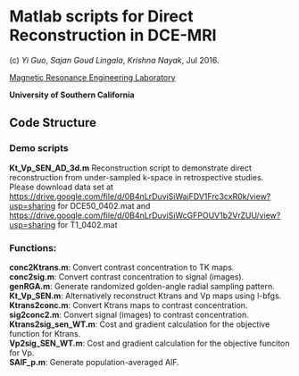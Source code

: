 Matlab scripts for Direct Reconstruction in DCE-MRI
============================================================

(c) *Yi Guo*, *Sajan Goud Lingala*, *Krishna Nayak*, Jul 2016.

[Magnetic Resonance Engineering Laboratory](https://mrel.usc.edu)

**University of Southern California**

Code Structure
--------------
### Demo scripts
**Kt_Vp_SEN_AD_3d.m**
Reconstruction script to demonstrate direct reconstruction from under-sampled k-space in retrospective studies.  
Please download data set at https://drive.google.com/file/d/0B4nLrDuviSiWajFDV1Frc3cxR0k/view?usp=sharing for DCE50_0402.mat and
https://drive.google.com/file/d/0B4nLrDuviSiWcGFPOUV1b2VrZUU/view?usp=sharing for T1_0402.mat

### Functions: 
**conc2Ktrans.m**: 
	Convert contrast concentration to TK maps.  
**conc2sig.m**: 
	Convert contrast concentration to signal (images).  
**genRGA.m**: 
	Generate randomized golden-angle radial sampling pattern.  
**Kt_Vp_SEN.m**: 
	Alternatively reconstruct Ktrans and Vp maps using l-bfgs.  
**Ktrans2conc.m**: 
	Convert Ktrans maps to contrast concentration.  
**sig2conc2.m**: 
	Convert signal (images) to contrast concentration.  
**Ktrans2sig_sen_WT.m**: 
	Cost and gradient calculation for the objective function for Ktrans.  
**Vp2sig_SEN_WT.m**: 
	Cost and gradient calculation for the objective funciton for Vp.  
**SAIF_p.m**: 
	Generate population-averaged AIF.  

